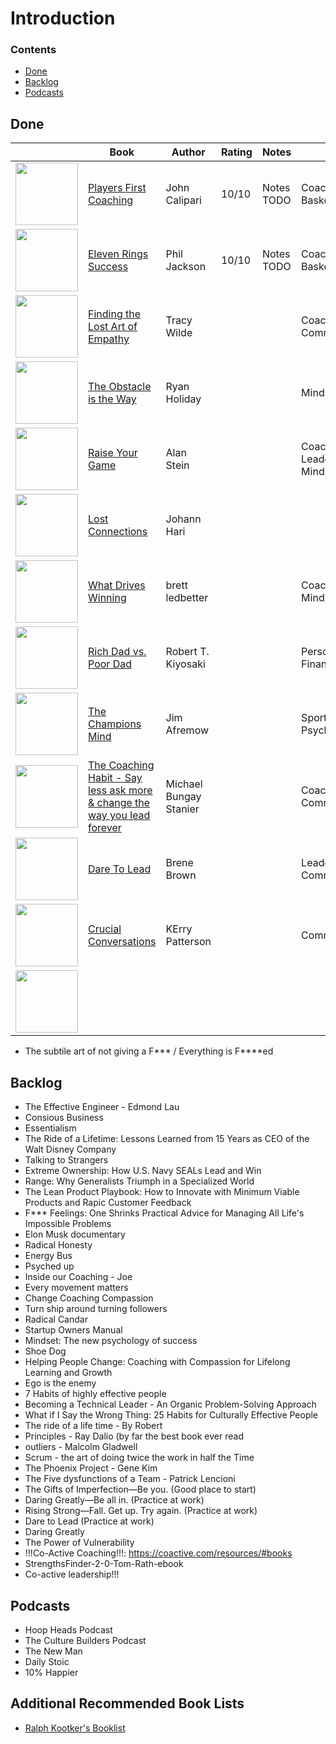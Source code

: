 # Introduction

### Contents
  - [Done](#done)
  - [Backlog](#backlog)
  - [Podcasts](#podcasts)

## Done
|            | Book        | Author      | Rating      | Notes     | Tags     |
|------------|-------------|-------------|-------------|-------------|-------------|
| <img src="https://images-na.ssl-images-amazon.com/images/I/51pJUIk2tjL._SX329_BO1,204,203,200_.jpg" width="100"> |[Players First Coaching](https://www.amazon.com/Players-First-Coaching-Inside-Out/dp/1594205736) | John Calipari | 10/10 | Notes TODO | Coaching, Basketball
| <img src="https://images-na.ssl-images-amazon.com/images/I/510V8DyEnAL._SX324_BO1,204,203,200_.jpg" width="100"> |[Eleven Rings Success](https://www.amazon.com/Eleven-Rings-Success-Phil-Jackson/dp/0143125346) | Phil Jackson | 10/10 | Notes TODO | Coaching, Basketball
| <img src="https://images-na.ssl-images-amazon.com/images/I/51dE4ImKRgL._SX326_BO1,204,203,200_.jpg" width="100"> |[Finding the Lost Art of Empathy](https://www.amazon.com/Finding-Lost-Art-Empathy-Disconnected/dp/1982122838/ref=sr_1_1?dchild=1&gclid=Cj0KCQjwyZmEBhCpARIsALIzmnKPWVzxzyhxwtEsCPO_miMN9LyNiNfOY6PPlhw87SMkaLbP1IyQkwYaAgo7EALw_wcB&hvadid=241649199580&hvdev=c&hvlocphy=9061078&hvnetw=g&hvqmt=e&hvrand=16993838837612034824&hvtargid=kwd-378059559797&hydadcr=19735_10212340&keywords=finding+the+lost+art+of+empathy&qid=1619479598&sr=8-1) | Tracy Wilde | | | Coaching, Communication 
| <img src="https://m.media-amazon.com/images/I/41LyQkMMRNL.jpg" width="100"> |[The Obstacle is the Way](https://www.amazon.com/The-Obstacle-Is-Way-Ryan-Holiday-audiobook/dp/B00K5JUNSU/ref=sr_1_1?dchild=1&gclid=Cj0KCQjwyZmEBhCpARIsALIzmnLYForuRZRsHt6T4nFdnDfHKL_JHj4hepS8BH2njBEk6g3DRKwD2Z0aAmgtEALw_wcB&hvadid=177176820451&hvdev=c&hvlocphy=9061078&hvnetw=g&hvqmt=e&hvrand=5987671559909570111&hvtargid=kwd-87638007129&hydadcr=21908_9682781&keywords=the+obstacle+is+the+way+book&qid=1619479663&sr=8-1) | Ryan Holiday | | | Mindset
| <img src="https://m.media-amazon.com/images/I/51fGOz57yIL.jpg" width="100"> |[Raise Your Game](https://www.amazon.com/Raise-Your-Game-audiobook/dp/B07MNJK15C/ref=sr_1_1?dchild=1&keywords=raise+your+game&qid=1619479797&s=audible&sr=1-1) | Alan Stein | | | Coaching, Leadership, Mindset
| <img src="https://m.media-amazon.com/images/I/51Ys5VO30RL.jpg" width="100"> |[Lost Connections](https://www.amazon.com/Lost-Connections-Johann-Hari-audiobook/dp/B078HSDZSQ/ref=sr_1_1?dchild=1&keywords=Lost+Connections&qid=1619479866&s=audible&sr=1-1) | Johann Hari | | | 
| <img src="https://whatdriveswinning.com/wp-content/uploads/2016/06/WDW-Single.png" width="100"> |[What Drives Winning](https://whatdriveswinning.com/product/book/) | brett ledbetter | | | Coaching, Mindset
| <img src="https://images-na.ssl-images-amazon.com/images/I/51wOOMQ+F3L._SX312_BO1,204,203,200_.jpg" width="100"> |[Rich Dad vs. Poor Dad](https://www.amazon.com/Rich-Dad-Poor-Teach-Middle/dp/1612680194) | Robert T. Kiyosaki | | | Personal Finance
| <img src="https://images-na.ssl-images-amazon.com/images/I/41gpyfiEryL._SX324_BO1,204,203,200_.jpg" width="100"> |[The Champions Mind](https://www.amazon.com/Champions-Mind-Great-Athletes-Thrive/dp/1623365627/ref=sr_1_1?crid=906VCUSPR2SQ&dchild=1&keywords=the+champions+mind&qid=1619480007&s=books&sprefix=the+champions%2Cstripbooks%2C221&sr=1-1) | Jim Afremow | | | Sports Psychology
| <img src="https://images-na.ssl-images-amazon.com/images/I/51JUoSJVh0L._SX348_BO1,204,203,200_.jpg" width="100"> |[The Coaching Habit - Say less ask more & change the way you lead forever](https://www.amazon.com/Coaching-Habit-Less-Change-Forever/dp/0978440749) | Michael Bungay Stanier | | | Coaching, Communication
| <img src="https://images-na.ssl-images-amazon.com/images/I/41ALga4mxUL._SX328_BO1,204,203,200_.jpg" width="100"> |[Dare To Lead](https://www.amazon.com/Dare-Lead-Brave-Conversations-Hearts/dp/0399592520/ref=sr_1_1?dchild=1&keywords=Dare+to+Lead&qid=1619480143&s=books&sr=1-1) | Brene Brown | | | Leadership, Communication
| <img src="https://images-na.ssl-images-amazon.com/images/I/51u9EmeMSbL._SX332_BO1,204,203,200_.jpg" width="100"> |[Crucial Conversations](https://www.amazon.com/Crucial-Conversations-Talking-Stakes-Second/dp/0071771328/ref=sr_1_1?crid=2GFT0LTP09DS9&dchild=1&keywords=crucial+conversations&qid=1619480235&s=books&sprefix=crucial+%2Cstripbooks%2C224&sr=1-1) | KErry Patterson | | | Communication
| <img src="" width="100"> |[]() | | | | 

- The subtile art of not giving a F*** / Everything is F****ed


## Backlog
- The Effective Engineer - Edmond Lau
- Consious Business
- Essentialism
- The Ride of a Lifetime: Lessons Learned from 15 Years as CEO of the Walt Disney Company
- Talking to Strangers
- Extreme Ownership: How U.S. Navy SEALs Lead and Win
- Range: Why Generalists Triumph in a Specialized World
- The Lean Product Playbook: How to Innovate with Minimum Viable Products and Rapic Customer Feedback
- F*** Feelings: One Shrinks Practical Advice for Managing All Life's Impossible Problems
- Elon Musk documentary
- Radical Honesty
- Energy Bus
- Psyched up
- Inside our Coaching - Joe
- Every movement matters
- Change Coaching Compassion
- Turn ship around turning followers
- Radical Candar
- Startup Owners Manual
- Mindset: The new psychology of success
- Shoe Dog
- Helping People Change: Coaching with Compassion for Lifelong Learning and Growth
- Ego is the enemy
- 7 Habits of highly effective people
- Becoming a Technical Leader - An Organic Problem-Solving Approach
- What if I Say the Wrong Thing: 25 Habits for Culturally Effective People
- The ride of a life time - By Robert
- Principles - Ray Dalio (by far the best book ever read
- outliers - Malcolm Gladwell
- Scrum - the art of doing twice the work in half the Time
- The Phoenix Project - Gene Kim
- The Five dysfunctions of a Team - Patrick Lencioni
- The Gifts of Imperfection—Be you. (Good place to start)
- Daring Greatly—Be all in. (Practice at work)
- Rising Strong—Fall. Get up. Try again. (Practice at work)
- Dare to Lead (Practice at work)
- Daring Greatly
- The Power of Vulnerability
- !!!Co-Active Coaching!!!: https://coactive.com/resources/#books
- StrengthsFinder-2-0-Tom-Rath-ebook
- Co-active leadership!!!

## Podcasts

- Hoop Heads Podcast
- The Culture Builders Podcast
- The New Man
- Daily Stoic
- 10% Happier

## Additional Recommended Book Lists

- [Ralph Kootker's Booklist](https://github.com/ralphkootker/books)
